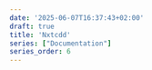 ```yaml
---
date: '2025-06-07T16:37:43+02:00'
draft: true
title: 'Nxtcdd'
series: ["Documentation"]
series_order: 6
---
```

